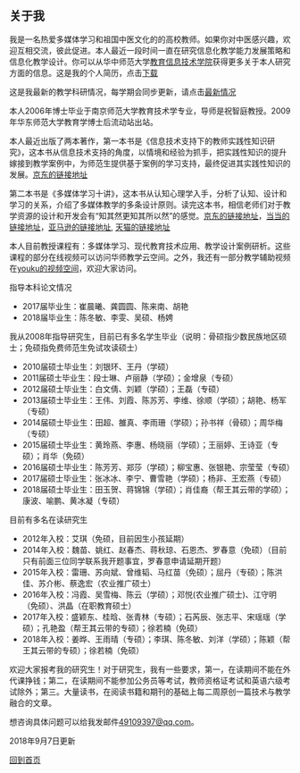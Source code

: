 ## 关于我 ##

我是一名热爱多媒体学习和祖国中医文化的的高校教师。如果你对中医感兴趣，欢迎互相交流，彼此促进。本人最近一段时间一直在研究信息化教学能力发展策略和信息化教学设计。你可以从华中师范大学[教育信息技术学院](http://it.ccnu.edu.cn/teacherdetail/index/57.html)获得更多关于本人研究方面的信息。这是我的个人简历，点击[下载](http://4instructor.com/vita.pdf)

这是我最新的教学科研情况，每学期会同步更新，请点击[最新情况](http://4instructor.com/#!new.md)

本人2006年博士毕业于南京师范大学教育技术学专业，导师是祝智庭教授。2009年华东师范大学教育学博士后流动站出站。

本人最近出版了两本著作，第一本书是《信息技术支持下的教师实践性知识研究》，这本书从信息技术支持的角度，以情境和经验为抓手，把实践性知识的提升嫁接到教学案例中，为师范生提供基于案例的学习支持，最终促进其实践性知识的发展。[京东的链接地址](http://item.jd.com/11380173.html)

第二本书是《多媒体学习十讲》，这本书从认知心理学入手，分析了认知、设计和学习的关系，介绍了多媒体教学的多条设计原则。读完这本书，相信老师们对于教学资源的设计和开发会有“知其然更知其所以然”的感觉。[京东的链接地址](http://item.jd.com/11795923.html)，[当当的链接地址](http://product.dangdang.com/23793648.html)，[亚马逊的链接地址](http://www.amazon.cn/%E5%A4%9A%E5%AA%92%E4%BD%93%E5%AD%A6%E4%B9%A0%E5%8D%81%E8%AE%B2-%E6%9D%8E%E6%96%87%E6%98%8A/dp/B0177P6OM8/), [天猫的链接地址](https://detail.tmall.com/item.htm?spm=a220m.1000858.1000725.6.B813iL&id=522982142484&areaId=420100&cat_id=2&rn=404ab6f059bb2af1cd5230fdc069200a&user_id=2080027853&is_b=1)


本人目前教授课程有：多媒体学习、现代教育技术应用、教学设计案例研析。这些课程的部分在线视频可以访问华师教学云空间。之外，我还有一部分教学辅助视频在[youku的视频空间](http://i.youku.com/u/UMzQyNDYwNjEy)，欢迎大家访问。


指导本科论文情况
- 2017届毕业生：崔晨曦、龚圆圆、陈来南、胡艳
- 2018届毕业生：陈冬敏、李雯、吴硕、杨娉


我从2008年指导研究生，目前已有多名学生毕业（说明：骨硕指少数民族地区硕士；免硕指免费师范生免试攻读硕士）

- 2010届硕士毕业生：刘银环、王丹（学硕）
- 2011届硕士毕业生：段士琳、卢丽静（学硕）；金增泉（专硕）
- 2012届硕士毕业生：白文倩、刘颖（学硕）；王磊（专硕）
- 2013届硕士毕业生：王伟、刘霞、陈苏芳、李维、徐顺（学硕）；胡艳、杨军（专硕）
- 2014届硕士毕业生：田超、雒真、李雨珊（学硕）；孙书祥（骨硕）；周华梅（专硕）
- 2015届硕士毕业生：黄玲燕、李惠、杨晓丽（学硕）；王丽婷、王诗亚（专硕）；肖华（免硕）
- 2016届硕士毕业生：陈芳芳、郑莎（学硕）；柳宝惠、张银艳、宗莹莹（专硕）
- 2017届硕士毕业生：张冰冰、李宁、曹雪艳（学硕）；杨非、王宏燕（专硕）
- 2018届硕士毕业生：田玉贺、蒋锦锦（学硕）；肖佳裔（帮王其云带的学硕）；康波、喻鹏、黄冰凝（专硕）

目前有多名在读研究生

- 2012年入校：艾琪（免硕，目前因生小孩延期）
- 2014年入校：魏苗、姚红、赵春杰、蒋秋琼、石恩杰、罗春意（免硕）（目前只有前面三位同学联系我开题事宜，罗春意申请延期开题）
- 2015年入校：雷珊、苏向斌、曾维韬、马红苗（免硕）；屈丹（专硕）；陈洪佳、苏介彬、蔡逸宏（农业推广硕士）
- 2016年入校：冯霞、吴雪梅、陈云（学硕）；邓悦(农业推广硕士)、江守明（免硕）、洪晶（在职教育硕士） 
- 2017年入校：盛颖东、桂晗、张青林（专硕）；石芮辰、张志平、宋瑶瑶（学硕）；孔艳盈（帮王其云带的专硕）；徐若楠（免硕）
- 2018年入校：姜晔、王雨晴（专硕）；李琪、陈冬敏、刘洋（学硕）；陈颖（帮王其云带的专硕）；徐若楠（免硕）


欢迎大家报考我的研究生！对于研究生，我有一些要求，第一，在读期间不能在外代课挣钱；第二，在读期间不能参加公务员等考试，教师资格证考试和英语六级考试除外；第三。大量读书，在阅读书籍和期刊的基础上每二周原创一篇技术与教学融合的文章。

想咨询具体问题可以给我发邮件[49109397@qq.com](mailto:49109397@qq.com)。

2018年9月7日更新

[回到首页](http://4instructor.com/#!index.md)

